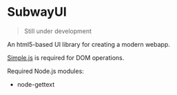# SubwayUI

>Still under development

An html5-based UI library for creating a modern webapp.

[Simple.js](https://github.com/SubwayDesktop/simple.js) is required for DOM operations.

Required Node.js modules:

- node-gettext
